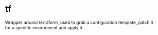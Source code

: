 # tf
Wrapper around terraform, used to grab a configuration template, patch it for a specific environment and apply it.
